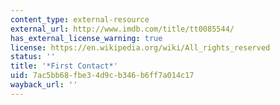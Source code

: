 ```yaml
---
content_type: external-resource
external_url: http://www.imdb.com/title/tt0085544/
has_external_license_warning: true
license: https://en.wikipedia.org/wiki/All_rights_reserved
status: ''
title: '*First Contact*'
uid: 7ac5bb68-fbe3-4d9c-b346-b6ff7a014c17
wayback_url: ''
---
```

